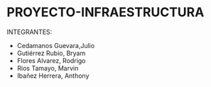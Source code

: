 # PROYECTO-INFRAESTRUCTURA

INTEGRANTES:
- Cedamanos Guevara,Julio
- Gutiérrez Rubio, Bryam
- Flores Alvarez, Rodrigo
- Rios Tamayo, Marvin
- Ibañez Herrera, Anthony
